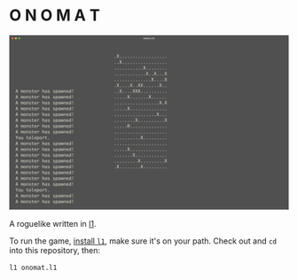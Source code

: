 # O N O M A T

<img src="/screenshot.png" width="600">

A roguelike written in [l1](https://github.com/eigenhombre/l1/).

To run the game, [install `l1`](https://github.com/eigenhombre/l1/#setup), make sure it's on your path.  Check out and `cd` into this repository, then:

    l1 onomat.l1
